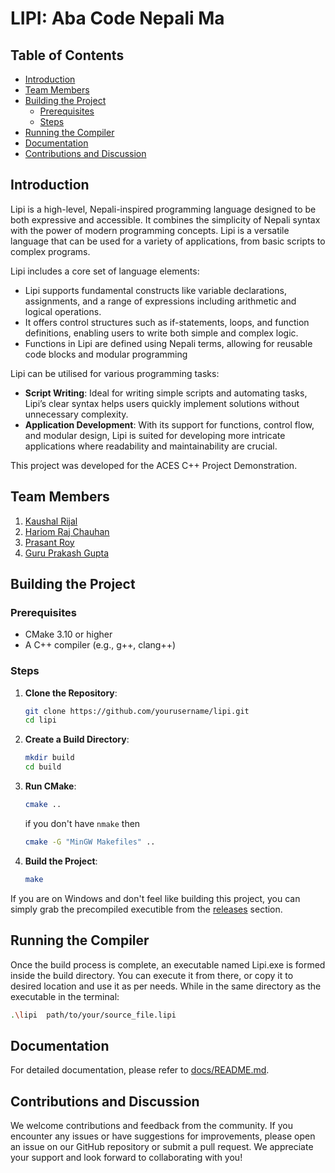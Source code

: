 # LIPI: Aba Code Nepali Ma

## Table of Contents
- [Introduction](#introduction)
- [Team Members](#team-members)
- [Building the Project](#building-the-project)
	- [Prerequisites](#prerequisites)
	- [Steps](#steps)
- [Running the Compiler](#running-the-compiler)
- [Documentation](#documentation)
- [Contributions and Discussion](#contributions-and-discussion)

## Introduction
Lipi is a high-level, Nepali-inspired programming language designed to be both expressive and accessible. It combines the simplicity of Nepali syntax with the power of modern programming concepts. Lipi is a versatile language that can be used for a variety of applications, from basic scripts to complex programs.

Lipi includes a core set of language elements:

-   Lipi supports fundamental constructs like variable declarations, assignments, and a range of expressions including arithmetic and logical operations.
-   It offers control structures such as if-statements, loops, and function definitions, enabling users to write both simple and complex logic.
-   Functions in Lipi are defined using Nepali terms, allowing for reusable code blocks and modular programming

Lipi can be utilised for various programming tasks:

-   **Script Writing**: Ideal for writing simple scripts and automating tasks, Lipi’s clear syntax helps users quickly implement solutions without unnecessary complexity.
-   **Application Development**: With its support for functions, control flow, and modular design, Lipi is suited for developing more intricate applications where readability and maintainability are crucial.

This project was developed for the ACES C++ Project Demonstration.

## Team Members 
1. [Kaushal Rijal](https://github.com/kaushalrijal)
2. [Hariom Raj Chauhan](https://github.com/HariomRajChauhan)
3. [Prasant Roy](https://github.com/Prashantt6)
4. [Guru Prakash Gupta](https://github.com/guptaguruprakash)

## Building the Project 
### Prerequisites
- CMake 3.10 or higher
- A C++ compiler (e.g., g++, clang++)
### Steps
1.  **Clone the Repository**:
	```sh
	git clone https://github.com/yourusername/lipi.git
	cd lipi
	```
2.  **Create a Build Directory**:
	```sh
	mkdir build
	cd build
	```
3.  **Run CMake**:
	```sh
	cmake ..
	```
	if you don't have `nmake` then
	```sh
	cmake -G "MinGW Makefiles" ..
	```
4.  **Build the Project**:
	```sh
	make
	```

If you are on Windows and don't feel like building this project, you can simply grab the precompiled executible from the [releases](https://github.com/kaushalrijal/Lipi/releases/tag/v1.0.0) section.
## Running the Compiler
Once the build process is complete, an executable named Lipi.exe is formed inside the build directory. You can execute it from there, or copy it to desired location and use it as per needs. While in the same directory as the executable in the terminal:
```sh
.\lipi  path/to/your/source_file.lipi
```
## Documentation
For detailed documentation, please refer to [docs/README.md](docs/README.md).

## Contributions and Discussion

We welcome contributions and feedback from the community. If you encounter any issues or have suggestions for improvements, please open an issue on our GitHub repository or submit a pull request. We appreciate your support and look forward to collaborating with you!
